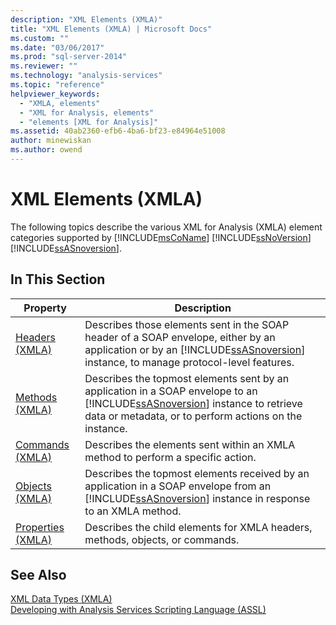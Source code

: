 ```yaml
---
description: "XML Elements (XMLA)"
title: "XML Elements (XMLA) | Microsoft Docs"
ms.custom: ""
ms.date: "03/06/2017"
ms.prod: "sql-server-2014"
ms.reviewer: ""
ms.technology: "analysis-services"
ms.topic: "reference"
helpviewer_keywords: 
  - "XMLA, elements"
  - "XML for Analysis, elements"
  - "elements [XML for Analysis]"
ms.assetid: 40ab2360-efb6-4ba6-bf23-e84964e51008
author: minewiskan
ms.author: owend
---
```

# XML Elements (XMLA)
  The following topics describe the various XML for Analysis (XMLA) element categories supported by [!INCLUDE[msCoName](../../includes/msconame-md.md)] [!INCLUDE[ssNoVersion](../../includes/ssnoversion-md.md)] [!INCLUDE[ssASnoversion](../../includes/ssasnoversion-md.md)].  
  
## In This Section  
  
|Property|Description|  
|--------------|-----------------|  
|[Headers &#40;XMLA&#41;](https://docs.microsoft.com/bi-reference/xmla/xml-elements-headers/xml-elements-headers)|Describes those elements sent in the SOAP header of a SOAP envelope, either by an application or by an [!INCLUDE[ssASnoversion](../../includes/ssasnoversion-md.md)] instance, to manage protocol-level features.|  
|[Methods &#40;XMLA&#41;](https://docs.microsoft.com/bi-reference/xmla/xml-elements-methods)|Describes the topmost elements sent by an application in a SOAP envelope to an [!INCLUDE[ssASnoversion](../../includes/ssasnoversion-md.md)] instance to retrieve data or metadata, or to perform actions on the instance.|  
|[Commands &#40;XMLA&#41;](https://docs.microsoft.com/bi-reference/xmla/xml-elements-commands/xml-elements-commands)|Describes the elements sent within an XMLA method to perform a specific action.|  
|[Objects &#40;XMLA&#41;](https://docs.microsoft.com/bi-reference/xmla/xml-elements-objects)|Describes the topmost elements received by an application in a SOAP envelope from an [!INCLUDE[ssASnoversion](../../includes/ssasnoversion-md.md)] instance in response to an XMLA method.|  
|[Properties &#40;XMLA&#41;](https://docs.microsoft.com/bi-reference/xmla/xml-elements-properties/xml-elements-properties)|Describes the child elements for XMLA headers, methods, objects, or commands.|  
  
## See Also  
 [XML Data Types &#40;XMLA&#41;](https://docs.microsoft.com/bi-reference/xmla/xml-data-types/xml-data-types-xmla)   
 [Developing with Analysis Services Scripting Language &#40;ASSL&#41;](../multidimensional-models/scripting-language-assl/developing-with-analysis-services-scripting-language-assl.md)  
  
  
